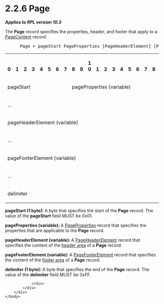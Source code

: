 <html dir="LTR" xmlns:mshelp="http://msdn.microsoft.com/mshelp" xmlns:ddue="http://ddue.schemas.microsoft.com/authoring/2003/5" xmlns:xlink="http://www.w3.org/1999/xlink" xmlns:tool="http://www.microsoft.com/tooltip">
    <head>
        <meta http-equiv="Content-Type" content="text/html; CHARSET=utf-8"></meta>
        <meta name="save" content="history"></meta>
        <title>2.2.6 Page</title>
        <xml>
            <mshelp:toctitle title="2.2.6 Page"></mshelp:toctitle>
            <mshelp:rltitle title="[MS-RPL]: Page"></mshelp:rltitle>
            <mshelp:keyword index="A" term="7675024f-e8f7-4bc1-a889-5ca00ffd8782"></mshelp:keyword>
            <mshelp:attr name="DCSext.ContentType" value="open specification"></mshelp:attr>
            <mshelp:attr name="AssetID" value="7675024f-e8f7-4bc1-a889-5ca00ffd8782"></mshelp:attr>
            <mshelp:attr name="TopicType" value="kbRef"></mshelp:attr>
            <mshelp:attr name="DCSext.Title" value="[MS-RPL]: Page" />
        </xml>
    </head>
    <body>
        <div id="header">
            <h1 class="heading">2.2.6 Page</h1>
        </div>
        <div id="mainSection">
            <div id="mainBody">
                <div id="allHistory" class="saveHistory"></div>
                <div id="sectionSection0" class="section" name="collapseableSection">
                    

<p><b><i>Applies to RPL version 10.3</i>           </b></p>

<p>The <b>Page</b> record specifies the properties, header, and
footer that apply to a <a href="aa2a61ad-6000-40f6-8872-d79f21601b5b.html">PageContent</a>
record.           </p>

<dl>
<dd>
<div><pre> Page = pageStart PageProperties [PageHeaderElement] [PageFooterElement] delimiter
</pre></div>
</dd></dl>

<table>
 <tr>
  <th><p><br>0</p></th>
  <th><p><br>1</p></th>
  <th><p><br>2</p></th>
  <th><p><br>3</p></th>
  <th><p><br>4</p></th>
  <th><p><br>5</p></th>
  <th><p><br>6</p></th>
  <th><p><br>7</p></th>
  <th><p><br>8</p></th>
  <th><p><br>9</p></th>
  <th><p>1<br>0</p></th>
  <th><p><br>1</p></th>
  <th><p><br>2</p></th>
  <th><p><br>3</p></th>
  <th><p><br>4</p></th>
  <th><p><br>5</p></th>
  <th><p><br>6</p></th>
  <th><p><br>7</p></th>
  <th><p><br>8</p></th>
  <th><p><br>9</p></th>
  <th><p>2<br>0</p></th>
  <th><p><br>1</p></th>
  <th><p><br>2</p></th>
  <th><p><br>3</p></th>
  <th><p><br>4</p></th>
  <th><p><br>5</p></th>
  <th><p><br>6</p></th>
  <th><p><br>7</p></th>
  <th><p><br>8</p></th>
  <th><p><br>9</p></th>
  <th><p>3<br>0</p></th>
  <th><p><br>1</p></th>
 </tr>
 <tr>
  <td colspan="8">
  <p>pageStart</p>
  </td>
  <td colspan="24">
  <p>pageProperties
  (variable)</p>
  </td>
 </tr>
 <tr>
  <td colspan="32">
  <p>...</p>
  </td>
 </tr>
 <tr>
  <td colspan="32">
  <p>pageHeaderElement
  (variable)</p>
  </td>
 </tr>
 <tr>
  <td colspan="32">
  <p>...</p>
  </td>
 </tr>
 <tr>
  <td colspan="32">
  <p>pageFooterElement
  (variable)</p>
  </td>
 </tr>
 <tr>
  <td colspan="32">
  <p>...</p>
  </td>
 </tr>
 <tr>
  <td colspan="8">
  <p>delimiter</p>
  </td>
  
 </tr>
</table>

<p><b>pageStart (1 byte): </b>A byte that specifies the
start of the <b>Page</b> record. The value of the <b>pageStart</b> field MUST
be 0x01.</p>

<p><b>pageProperties (variable): </b>A <a href="0b56e16b-0d77-4cad-83a4-1ba0c046a35c.html">PageProperties</a> record that
specifies the properties that are applicable to the <b>Page</b> record.</p>

<p><b>pageHeaderElement (variable): </b>A <a href="42322dd8-21a8-4c45-9567-393dfa424736.html">PageHeaderElement</a> record
that specifies the content of the <a href="75ae48f7-746b-4b41-919c-6699fa28b3ef.html#gt_960b6fc2-f08e-4188-9520-f9f2fb2ad4d2">header area</a> of a <b>Page</b>
record.</p>

<p><b>pageFooterElement (variable): </b>A <a href="c6b17d7f-d30f-475d-9839-ff97d9d7d69a.html">PageFooterElement</a> record
that specifies the content of the <a href="75ae48f7-746b-4b41-919c-6699fa28b3ef.html#gt_d81590ae-1ae4-4d08-9752-093dcb419410">footer area</a> of a <b>Page</b>
record.</p>

<p><b>delimiter (1 byte): </b>A byte that specifies the
end of the <b>Page</b> record. The value of the <b>delimiter</b> field MUST be
0xFF.</p>


                </div>
            </div>
        </div>
    </body>
</html>